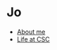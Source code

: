 # Jo

+ <a href="https://jo-chidtaphai.github.io/JO" target="_blank">About me</a>
+ <a href="https://jo-chidtaphai.github.io/CSC" target="_blank">Life at CSC</a>